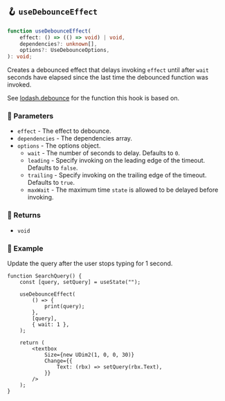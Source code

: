 ## 🪝 `useDebounceEffect`

```ts
function useDebounceEffect(
	effect: () => (() => void) | void,
	dependencies?: unknown[],
	options?: UseDebounceOptions,
): void;
```

Creates a debounced effect that delays invoking `effect` until after `wait` seconds have elapsed since the last time the debounced function was invoked.

See [lodash.debounce](https://lodash.com/docs/4.17.15#debounce) for the function this hook is based on.

### 📕 Parameters

-   `effect` - The effect to debounce.
-   `dependencies` - The dependencies array.
-   `options` - The options object.
    -   `wait` - The number of seconds to delay. Defaults to `0`.
    -   `leading` - Specify invoking on the leading edge of the timeout. Defaults to `false`.
    -   `trailing` - Specify invoking on the trailing edge of the timeout. Defaults to `true`.
    -   `maxWait` - The maximum time `state` is allowed to be delayed before invoking.

### 📗 Returns

-   `void`

### 📘 Example

Update the query after the user stops typing for 1 second.

```tsx
function SearchQuery() {
	const [query, setQuery] = useState("");

	useDebounceEffect(
		() => {
			print(query);
		},
		[query],
		{ wait: 1 },
	);

	return (
		<textbox
			Size={new UDim2(1, 0, 0, 30)}
			Change={{
				Text: (rbx) => setQuery(rbx.Text),
			}}
		/>
	);
}
```
